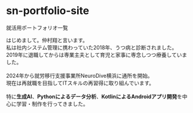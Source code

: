 # sn-portfolio-site
就活用ポートフォリオ一覧
  <p>
    はじめまして。仲村翔と言います。<br>
    私は社内システム管理に携わっていた2018年、うつ病と診断されました。<br>
    2019年に退職してからは専業主夫として育児と家事に専念しつつ療養していました。<br><br>
    2024年から就労移行支援事業所NeuroDive横浜に通所を開始。<br>
    現在は再就職を目指してITスキルの再習得に取り組んでいます。<br><br>
    特に<strong>生成AI</strong>、<strong>Pythonによるデータ分析</strong>、<strong>KotlinによるAndroidアプリ開発</strong>を中心に学習・制作を行ってきました。
  </p>
